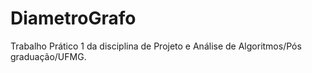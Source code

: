# DiametroGrafo
Trabalho Prático 1 da disciplina de Projeto e Análise de Algoritmos/Pós graduação/UFMG. 

